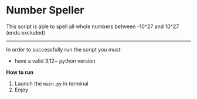 # Number Speller

This script is able to spell all whole numbers between -10^27 and  10^27 (ends excluded)

---
In order to successfully run the script you must:
- have a valid 3.12+ python version

**How to run**
1. Launch the `main.py` in terminal
2. Enjoy
